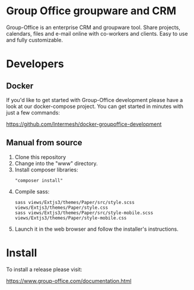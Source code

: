 # Group Office groupware and CRM

Group-Office is an enterprise CRM and groupware tool. 
Share projects, calendars, files and e-mail online with co-workers and clients. 
Easy to use and fully customizable.

# Developers

## Docker
If you'd like to get started with Group-Office development please have a look at
our docker-compose project. You can get started in minutes with just a few commands:

https://github.com/Intermesh/docker-groupoffice-development

## Manual from source

1. Clone this repository
2. Change into the "www" directory.
3. Install composer libraries: 
   ```
   "composer install"
   ```
4. Compile sass: 
   ```
   sass views/Extjs3/themes/Paper/src/style.scss views/Extjs3/themes/Paper/style.css
   sass views/Extjs3/themes/Paper/src/style-mobile.scss views/Extjs3/themes/Paper/style-mobile.css
   ```
5. Launch it in the web browser and follow the installer's instructions.

# Install

To install a release please visit:

https://www.group-office.com/documentation.html
